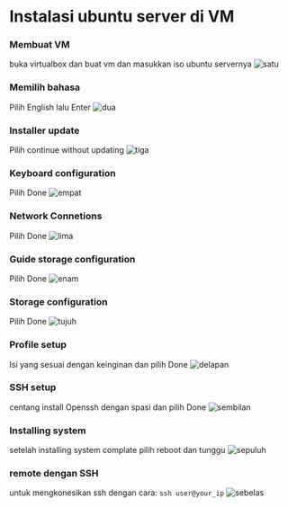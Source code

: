 # Instalasi ubuntu server di VM

### Membuat VM
buka virtualbox dan buat vm dan masukkan iso ubuntu servernya
![satu](img/ubuntu/1.jpg)

### Memilih bahasa
Pilih English lalu Enter
![dua](img/ubuntu/2.jpg)

### Installer update
Pilih continue without updating
![tiga](img/ubuntu/3.jpg)

### Keyboard configuration
Pilih Done
![empat](img/ubuntu/4.jpg)

### Network Connetions
Pilih Done
![lima](img/ubuntu/5.jpg)

### Guide storage configuration
Pilih Done
![enam](img/ubuntu/6.jpg)

### Storage configuration
Pilih Done
![tujuh](img/ubuntu/7.jpg)

### Profile setup
Isi yang sesuai dengan keinginan dan pilih Done
![delapan](img/ubuntu/8.jpg)

### SSH setup
centang install Openssh dengan spasi dan pilih Done
![sembilan](img/ubuntu/9.jpg)

### Installing system
setelah installing system complate pilih reboot dan tunggu
![sepuluh](img/ubuntu/10.jpg)

### remote dengan SSH
untuk mengkonesikan ssh dengan cara:
<code>ssh user@your_ip</code>
![sebelas](img/ubuntu/11.jpg)